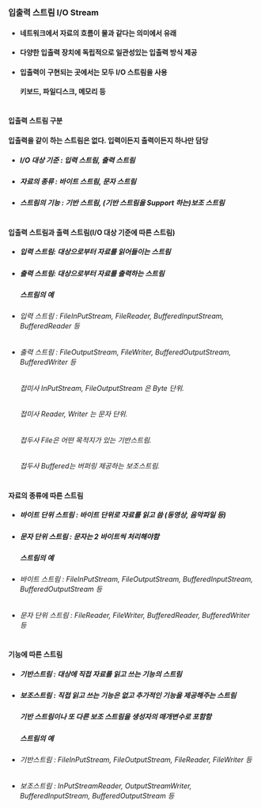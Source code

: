 ### 입출력 스트림 I/O Stream
* #### 네트워크에서 자료의 흐름이 물과 같다는 의미에서 유래
* #### 다양한 입출력 장치에 독립적으로 일관성있는 입출력 방식 제공
* #### 입출력이 구현되는 곳에서는 모두 I/O 스트림을 사용
  #### 키보드, 파일디스크, 메모리 등
 #
**입출력 스트림 구분**
#### 입출력을 같이 하는 스트림은 없다. 입력이든지 출력이든지 하나만 담당
* ##### I/O 대상 기준 : 입력 스트림, 출력 스트림
* ##### 자료의 종류 : 바이트 스트림, 문자 스트림
* ##### 스트림의 기능 : 기반 스트림, (기반 스트림을 Support 하는)보조 스트림
#
**입출력 스트림과 출력 스트림(I/O 대상 기준에 따른 스트림)**
* ##### 입력 스트림: 대상으로부터 자료를 읽어들이는 스트림
* ##### 출력 스트림: 대상으로부터 자료를 출력하는 스트림
  ##### 스트림의 예 
* ###### 입력 스트림 : FileInPutStream, FileReader, BufferedInputStream, BufferedReader 등
* ###### 출력 스트림 : FileOutputStream, FileWriter, BufferedOutputStream, BufferedWriter 등
  ###### 접미사 InPutStream, FileOutputStream 은 Byte 단위.
  ###### 접미사 Reader, Writer 는 문자 단위. 
  ###### 접두사 File은 어떤 목적지가 있는 기반스트림.
  ###### 접두사 Buffered는 버퍼링 제공하는 보조스트림.
#
**자료의 종류에 따른 스트림**
* ##### 바이트 단위 스트림 : 바이트 단위로 자료를 읽고 씀 (동영상, 음악파일 등)
* ##### 문자 단위 스트림 : 문자는 2 바이트씩 처리해야함
  ##### 스트림의 예 
* ###### 바이트 스트림 : FileInPutStream, FileOutputStream, BufferedInputStream, BufferedOutputStream 등
* ###### 문자 단위 스트림 : FileReader, FileWriter, BufferedReader, BufferedWriter 등
#
**기능에 따른 스트림**
* ##### 기반스트림 : 대상에 직접 자료를 읽고 쓰는 기능의 스트림
* ##### 보조스트림 : 직접 읽고 쓰는 기능은 없고 추가적인 기능을 제공해주는 스트림
  #####             기반 스트림이나 또 다른 보조 스트림을 생성자의 매개변수로 포함함
  ##### 스트림의 예 
* ###### 기반스트림 : FileInPutStream, FileOutputStream, FileReader, FileWriter 등
* ###### 보조스트림 : InPutStreamReader, OutputStreamWriter, BufferedInputStream, BufferedOutputStream 등
